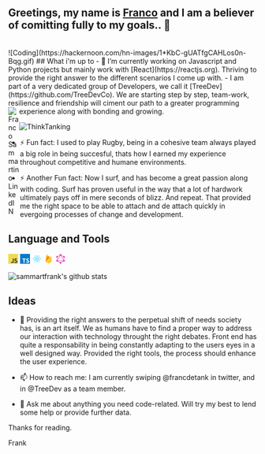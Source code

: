

## Greetings, my name is [Franco](https://github.com/sammartfrank) and I am a believer of comitting fully to my goals.. 👋
<br />
 ![Coding](https://hackernoon.com/hn-images/1*KbC-gUATfgCAHLos0n-Bqg.gif)
## What i'm up to
 - 🔭 I’m currently working on Javascript and Python projects but mainly work with [React](https://reactjs.org). Thriving to provide the right answer to the different scenarios I come up with.
 - I am part of a very dedicated group of Developers, we call it [TreeDev](https://github.com/TreeDevCo). We are starting step by step, team-work, resilience and friendship will ciment our path to a greater programming experience along with bonding and growing.

<a href="https://www.linkedin.com/in/franco-sammartinoweb/"> 
<img align="left" alt="Franco Sammartino LinkedIN" width="22px" src="https://icongr.am/fontawesome/linkedin.svg?size=128&color=70c8ff" />
</a>
 
![ThinkTanking](https://i.pinimg.com/originals/6f/e9/c9/6fe9c93c5a7ec01ec3dbbe8c70c9df29.gif)

 - ⚡ Fun fact: I used to play Rugby, being in a cohesive team always played a big role in being succesful,  thats how I earned my experience throughout competitive and humane environments.
 
 - ⚡ Another Fun fact: Now I surf, and has become a great passion along with coding. Surf has proven useful in the way that a lot of hardwork ultimately pays off in mere seconds of blizz. And repeat. That provided me the right space to be able to attach and de attach quickly in evergoing processes of change and development.

## Language and Tools
<code><img height="20" src="https://raw.githubusercontent.com/github/explore/80688e429a7d4ef2fca1e82350fe8e3517d3494d/topics/javascript/javascript.png"></code>
<code><img height="20" src="https://raw.githubusercontent.com/github/explore/80688e429a7d4ef2fca1e82350fe8e3517d3494d/topics/typescript/typescript.png"></code>
<code><img height="20" src="https://raw.githubusercontent.com/github/explore/80688e429a7d4ef2fca1e82350fe8e3517d3494d/topics/react/react.png"></code>
<code><img height="20" src="https://raw.githubusercontent.com/github/explore/80688e429a7d4ef2fca1e82350fe8e3517d3494d/topics/firebase/firebase.png"></code>
<code><img height="20" src="https://raw.githubusercontent.com/github/explore/80688e429a7d4ef2fca1e82350fe8e3517d3494d/topics/graphql/graphql.png"></code>

![sammartfrank's github stats](https://github-readme-stats.vercel.app/api?username=sammartfrank&show_icons=true&hide_border=true)
 
 ## Ideas
 - 👯 Providing the right answers to the perpetual shift of needs society has, is an art itself. We as humans have to find a proper way to address our interaction with technology throught the right debates. Front end has quite a responsability in being constantly adapting to the users eyes in a well designed way. Provided the right tools, the process should enhance the user experience.

- 📫 How to reach me: I am currently swiping @francdetank in twitter, and in @TreeDev as a team member.
   

 - 💬 Ask me about anything you need code-related. Will try my best to lend some help or provide further data.

  Thanks for reading.

  Frank

